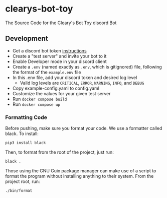 # clearys-bot-toy
The Source Code for the Cleary's Bot Toy discord Bot

## Development

- Get a discord bot token [instructions](https://www.writebots.com/discord-bot-token/)
- Create a "test server" and invite your bot to it
- Enable Developer mode in your discord client
- Create a `.env` (named exactly as `.env`, which is gitignored) file, following the format of the `example.env` file
- In this .env file, add your discord token and desired log level
    - Valid log levels are `CRITICAL`, `ERROR`, `WARNING`, `INFO`, and `DEBUG`
- Copy example-config.yaml to config.yaml
- Customize the values for your given test server
- Run `docker compose build`
- Run `docker compose up`

### Formatting Code

Before pushing, make sure you format your code. We use a formatter called black. To install:

```shell
pip3 install black
```

Then, to format from the root of the project, just run:

```shell
black .
```

Those using the GNU Guix package manager can make use of a script to format the program without installing anything to their system. From the project root, run:

```shell
./bin/format
```
